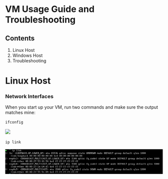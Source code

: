 # VM Usage Guide and Troubleshooting

## Contents

1. Linux Host
2. Windows Host
3. Troubleshooting

# Linux Host

### Network Interfaces

When you start up your VM, run two commands and make sure the output matches mine:

```sh
ifconfig
```

![](https://github.com/mstevens5/333_A2_Usage/Images/IfConfig.png)

```sh
ip link
```

![](/Images/IpLink.png)
